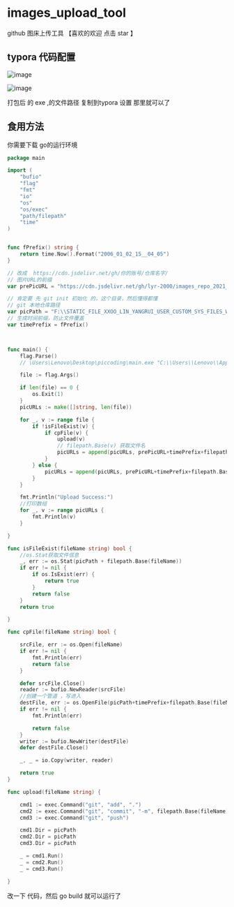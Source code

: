 # images_upload_tool
github 图床上传工具  【喜欢的欢迎 点击 star  】

##  typora 代码配置

![image](https://user-images.githubusercontent.com/46613910/127744213-a712db07-42d1-4723-a74f-a61515461b66.png)


![image](https://user-images.githubusercontent.com/46613910/127744226-ec110750-cac7-4b6e-8003-5e0a416c0968.png)

打包后 的 exe ,的文件路径 复制到typora 设置 那里就可以了



##  食用方法
你需要下载 go的运行环境



```go
package main

import (
	"bufio"
	"flag"
	"fmt"
	"io"
	"os"
	"os/exec"
	"path/filepath"
	"time"
)


func fPrefix() string {
	return time.Now().Format("2006_01_02_15__04_05")
}

// 改成  https://cdn.jsdelivr.net/gh/你的账号/仓库名字/
// 图片URL的前缀
var prePicURL = "https://cdn.jsdelivr.net/gh/lyr-2000/images_repo_2021_ASUS/"

// 肯定要 先 git init 初始化 的，这个目录，然后懂得都懂
// git 本地仓库路径
var picPath = "F:\\STATIC_FILE_XXOO_LIN_YANGRUI_USER_CUSTOM_SYS_FILES_WARNING\\region0\\staticFS\\IMAGES\\2021_7_31\\"
// 生成时间前缀，防止文件覆盖
var timePrefix = fPrefix()



func main() {
	flag.Parse()
	// \Users\Lenovo\Desktop\piccoding\main.exe "C:\\Users\\Lenovo\\AppData\\Local\\Temp/typora-icon2.png" "C:\\Users\\Lenovo\\AppData\\Local\\Temp/typora-icon.png"

	file := flag.Args()

	if len(file) == 0 {
		os.Exit(1)
	}
	picURLs := make([]string, len(file))

	for _, v := range file {
		if !isFileExist(v) {
			if cpFile(v) {
				upload(v)
				// filepath.Base(v) 获取文件名
				picURLs = append(picURLs, prePicURL+timePrefix+filepath.Base(v))
			}
		} else {
			picURLs = append(picURLs, prePicURL+timePrefix+filepath.Base(v))
		}
	}

	fmt.Println("Upload Success:")
	//打印数组
	for _, v := range picURLs {
		fmt.Println(v)
	}

}

func isFileExist(fileName string) bool {
	//os.Stat获取文件信息
	_, err := os.Stat(picPath + filepath.Base(fileName))
	if err != nil {
		if os.IsExist(err) {
			return true
		}
		return false
	}
	return true

}

func cpFile(fileName string) bool {

	srcFile, err := os.Open(fileName)
	if err != nil {
		fmt.Println(err)
		return false
	}

	defer srcFile.Close()
	reader := bufio.NewReader(srcFile)
	//创建一个管道 ，写进入
	destFile, err := os.OpenFile(picPath+timePrefix+filepath.Base(fileName), os.O_WRONLY|os.O_CREATE, 0777)
	if err != nil {
		fmt.Println(err)

		return false
	}
	writer := bufio.NewWriter(destFile)
	defer destFile.Close()

	_, _ = io.Copy(writer, reader)

	return true
}

func upload(fileName string) {

	cmd1 := exec.Command("git", "add", ".")
	cmd2 := exec.Command("git", "commit", "-m", filepath.Base(fileName))
	cmd3 := exec.Command("git", "push")

	cmd1.Dir = picPath
	cmd2.Dir = picPath
	cmd3.Dir = picPath

	_ = cmd1.Run()
	_ = cmd2.Run()
	_ = cmd3.Run()

}


```




改一下 代码，然后 go build 就可以运行了


